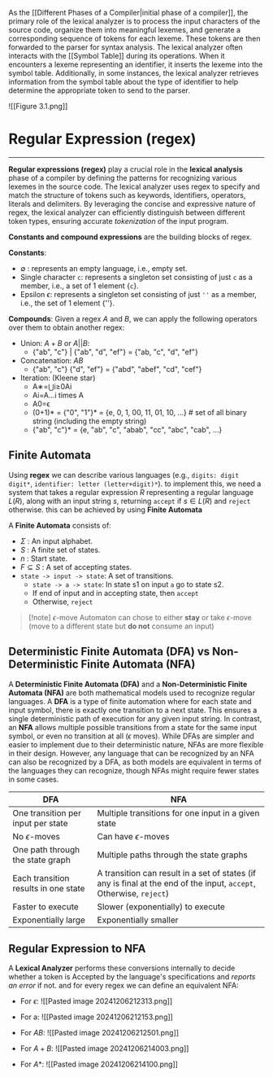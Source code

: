 As the [[Different Phases of a Compiler|initial phase of a compiler]], the primary role of the lexical analyzer is to process the input characters of the source code, organize them into meaningful lexemes, and generate a corresponding sequence of tokens for each lexeme. These tokens are then forwarded to the parser for syntax analysis. The lexical analyzer often interacts with the [[Symbol Table]] during its operations. When it encounters a lexeme representing an identifier, it inserts the lexeme into the symbol table. Additionally, in some instances, the lexical analyzer retrieves information from the symbol table about the type of identifier to help determine the appropriate token to send to the parser.


![[Figure 3.1.png]]

# Regular Expression (regex)
---
**Regular expressions (regex)** play a crucial role in the **lexical analysis** phase of a compiler by defining the patterns for recognizing various lexemes in the source code. The lexical analyzer uses regex to specify and match the structure of tokens such as keywords, identifiers, operators, literals and delimiters. By leveraging the concise and expressive nature of regex, the lexical analyzer can efficiently distinguish between different token types, ensuring accurate *tokenization* of the input program.

**Constants and compound expressions** are the building blocks of regex.

**Constants**:
- $\emptyset$ : represents an empty language, i.e., empty set.
- Single character `c`: represents a singleton set consisting of just `c` as a member, i.e., a set of 1 element {`c`}.
- Epsilon $\epsilon$: represents a singleton set consisting of just `''`  as a member, i.e., the set of 1 element {''}.

**Compounds**: Given a regex $A$  and $B$, we can apply the following operators over them to obtain another regex:
- Union: $A + B$ or $A || B$:
	- {"ab", "c"} | {"ab", "d", "ef"} = {"ab, "c", "d", "ef"}
- Concatenation: $AB$
	- {"ab", "c"} {"d", "ef"} = {"abd", "abef", "cd", "cef"}
- Iteration: (Kleene star)
    - A∗=⋃i≥0Ai
    - Ai=A…i times A
    - A0=ϵ
    - (0+1)* = {"0", "1"}* = {e, 0, 1, 00, 11, 01, 10, ...} # set of all binary string (including the empty string)
    - {"ab", "c"}* = {e, "ab", "c", "abab", "cc", "abc", "cab", ...}

## Finite Automata

Using **regex** we can describe various languages (e.g., `digits: digit digit*`, `identifier: letter (letter+digit)*`). to implement this, we need a system that takes a regular expression $R$ representing a regular language $L(R)$, along with an input string $s$, 
returning `accept` if $s \in L(R)$ and `reject` otherwise. this can be achieved by using **Finite Automata**

A **Finite Automata** consists of:
- $\Sigma$ : An input alphabet.
- $S$ : A finite set of states.
- $n$ : Start state.
- $F \subseteq S$ : A set of accepting states.
- `state -> input -> state`: A set of transitions.
	- `state -> a -> state`: In state s1 on input `a` go to state s2.
	- If end of input and in accepting state, then `accept`
	- Otherwise, `reject`

>[!note]  $\epsilon$-move
>Automaton can chose to either **stay** or take $\epsilon$-move (move to a different state but **do not** consume an input)


## Deterministic Finite Automata (DFA) vs Non-Deterministic Finite Automata (NFA)

A **Deterministic Finite Automata (DFA)** and a **Non-Deterministic Finite Automata (NFA)** are both mathematical models used to recognize regular languages. A **DFA** is a type of finite automation where for each state and input symbol, there is exactly one transition to a next state. This ensures a single deterministic path of execution for any given input string. In contrast, an **NFA** allows multiple possible transitions from a state for the same input symbol, or even no transition at all ($\epsilon$ moves). While DFAs are simpler and easier to implement due to their deterministic nature, NFAs are more flexible in their design. However, any language that can be recognized by an NFA can also be recognized by a DFA, as both models are equivalent in terms of the languages they can recognize, though NFAs might require fewer states in some cases.

| DFA                                  | NFA                                                                                                                 |
| ------------------------------------ | ------------------------------------------------------------------------------------------------------------------- |
| One transition per input per state   | Multiple transitions for one input in a given state                                                                 |
| No $\epsilon$-moves                  | Can have $\epsilon$-moves                                                                                           |
| One path through the state graph     | Multiple paths through the state graphs                                                                             |
| Each transition results in one state | A transition can result in a set of states (if any is final at the end of the input, `accept`, Otherwise, `reject`) |
| Faster to execute                    | Slower (exponentially) to execute                                                                                   |
| Exponentially large                  | Exponentially smaller                                                                                               |

## Regular Expression to NFA

A **Lexical Analyzer** performs these conversions internally to decide whether a token is Accepted by the language's specifications and *reports an error* if not. and for every regex we can define an equivalent NFA:

- For $\epsilon$:
![[Pasted image 20241206212313.png]]

- For a:
![[Pasted image 20241206212153.png]]
- For $AB$:
![[Pasted image 20241206212501.png]]

- For $A + B$:
![[Pasted image 20241206214003.png]]

- For $A*$:
![[Pasted image 20241206214100.png]]


